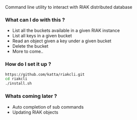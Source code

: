 Command line utility to interact with RIAK distributed database

### What can I do with this ?

* List all the buckets available in a given RIAK instance
* List all keys in a given bucket
* Read an object given a key under a given bucket
* Delete the bucket
* More to come..

### How do I set it up ?

```bash
https://github.com/katta/riakcli.git
cd riakcli      
./install.sh
```

### Whats coming later ?

* Auto completion of sub commands
* Updating RIAK objects
